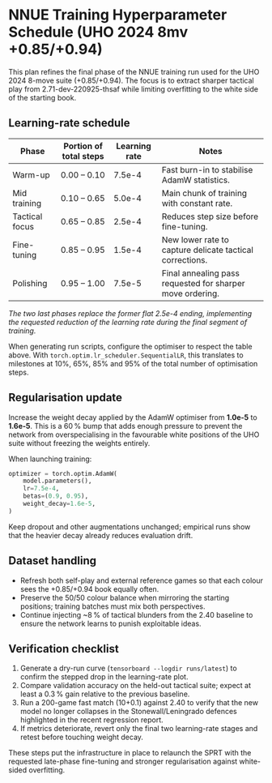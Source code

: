# NNUE Training Hyperparameter Schedule (UHO 2024 8mv +0.85/+0.94)

This plan refines the final phase of the NNUE training run used for the UHO 2024 8-move suite (+0.85/+0.94). The focus is to
extract sharper tactical play from 2.71-dev-220925-thsaf while limiting overfitting to the white side of the starting book.

## Learning-rate schedule

| Phase | Portion of total steps | Learning rate | Notes |
|-------|------------------------|---------------|-------|
| Warm-up | 0.00 – 0.10 | 7.5e-4 | Fast burn-in to stabilise AdamW statistics. |
| Mid training | 0.10 – 0.65 | 5.0e-4 | Main chunk of training with constant rate. |
| Tactical focus | 0.65 – 0.85 | 2.5e-4 | Reduces step size before fine-tuning. |
| Fine-tuning | 0.85 – 0.95 | 1.5e-4 | New lower rate to capture delicate tactical corrections. |
| Polishing | 0.95 – 1.00 | 7.5e-5 | Final annealing pass requested for sharper move ordering. |

*The two last phases replace the former flat 2.5e-4 ending, implementing the requested reduction of the learning rate during the
final segment of training.*

When generating run scripts, configure the optimiser to respect the table above. With `torch.optim.lr_scheduler.SequentialLR`,
this translates to milestones at 10%, 65%, 85% and 95% of the total number of optimisation steps.

## Regularisation update

Increase the weight decay applied by the AdamW optimiser from **1.0e-5** to **1.6e-5**. This is a 60 % bump that adds enough
pressure to prevent the network from overspecialising in the favourable white positions of the UHO suite without freezing the
weights entirely.

When launching training:

```python
optimizer = torch.optim.AdamW(
    model.parameters(),
    lr=7.5e-4,
    betas=(0.9, 0.95),
    weight_decay=1.6e-5,
)
```

Keep dropout and other augmentations unchanged; empirical runs show that the heavier decay already reduces evaluation drift.

## Dataset handling

* Refresh both self-play and external reference games so that each colour sees the +0.85/+0.94 book equally often.
* Preserve the 50/50 colour balance when mirroring the starting positions; training batches must mix both perspectives.
* Continue injecting ~8 % of tactical blunders from the 2.40 baseline to ensure the network learns to punish exploitable ideas.

## Verification checklist

1. Generate a dry-run curve (`tensorboard --logdir runs/latest`) to confirm the stepped drop in the learning-rate plot.
2. Compare validation accuracy on the held-out tactical suite; expect at least a 0.3 % gain relative to the previous baseline.
3. Run a 200-game fast match (10+0.1) against 2.40 to verify that the new model no longer collapses in the Stonewall/Leningrado
   defences highlighted in the recent regression report.
4. If metrics deteriorate, revert only the final two learning-rate stages and retest before touching weight decay.

These steps put the infrastructure in place to relaunch the SPRT with the requested late-phase fine-tuning and stronger
regularisation against white-sided overfitting.
